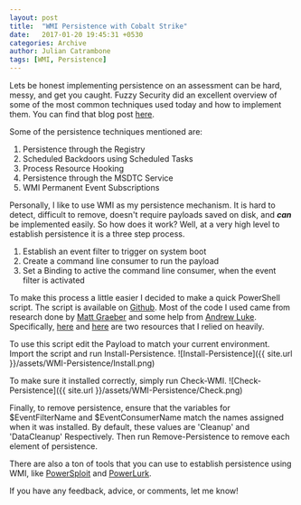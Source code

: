 ```yaml
---
layout: post
title:  "WMI Persistence with Cobalt Strike"
date:   2017-01-20 19:45:31 +0530
categories: Archive
author: Julian Catrambone
tags: [WMI, Persistence]
---
```


Lets be honest implementing persistence on an assessment can be hard, messy, and get you caught.  Fuzzy Security did an excellent overview of some of the most common techniques used today and how to implement them.  You can find that blog post [here](http://www.fuzzysecurity.com/tutorials/19.html).

Some of the persistence techniques mentioned are:

1. Persistence through the Registry
2. Scheduled Backdoors using Scheduled Tasks
3. Process Resource Hooking
4. Persistence through the MSDTC Service
5. WMI Permanent Event Subscriptions

Personally, I like to use WMI as my persistence mechanism.  It is hard to detect, difficult to remove, doesn't require payloads saved on disk, and **_can_** be implemented easily. So how does it work?  Well, at a very high level to establish persistence it is a three step process.

1. Establish an event filter to trigger on system boot
2. Create a command line consumer to run the payload
3. Set a Binding to active the command line consumer, when the event filter is activated

To make this process a little easier I decided to make a quick PowerShell script.  The script is available on [Github](https://github.com/jcatrambone94/WMI-Persistence).  Most of the code I used came from research done by [Matt Graeber](https://twitter.com/mattifestation?lang=en) and some help from [Andrew Luke](ttps://twitter.com/Sw4mp_f0x).  Specifically, [here](https://www.fireeye.com/content/dam/fireeye-www/global/en/current-threats/pdfs/wp-windows-management-instrumentation.pdf) and [here](https://www.blackhat.com/docs/us-15/materials/us-15-Graeber-Abusing-Windows-Management-Instrumentation-WMI-To-Build-A-Persistent%20Asynchronous-And-Fileless-Backdoor-wp.pdf) are two resources that I relied on heavily.

To use this script edit the Payload to match your current environment.  Import the script and run Install-Persistence.
![Install-Persistence]({{ site.url }}/assets/WMI-Persistence/Install.png)

To make sure it installed correctly, simply run Check-WMI.
![Check-Persistence]({{ site.url }}/assets/WMI-Persistence/Check.png)

Finally, to remove persistence, ensure that the variables for $EventFilterName and $EventConsumerName match the names assigned when it was installed.  By default, these values are 'Cleanup' and 'DataCleanup' Respectively.  Then run Remove-Persistence to remove each element of persistence.

There are also a ton of tools that you can use to establish persistence using WMI, like [PowerSploit](https://github.com/PowerShellMafia/PowerSploit) and [PowerLurk](https://github.com/Sw4mpf0x/PowerLurk/blob/master/PowerLurk.ps1).

If you have any feedback, advice, or comments, let me know!